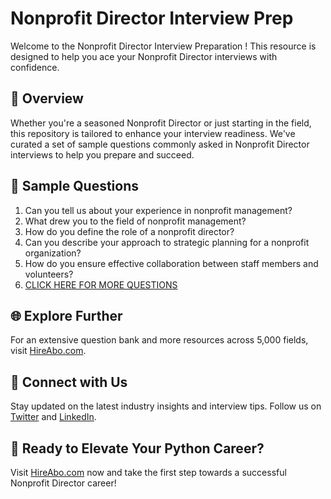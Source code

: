 # Nonprofit Director Interview Prep

Welcome to the Nonprofit Director Interview Preparation ! This resource is designed to help you ace your Nonprofit Director interviews with confidence.

## 🚀 Overview

Whether you're a seasoned Nonprofit Director or just starting in the field, this repository is tailored to enhance your interview readiness. We've curated a set of sample questions commonly asked in Nonprofit Director interviews to help you prepare and succeed.

## 📝 Sample Questions

1. Can you tell us about your experience in nonprofit management?
2. What drew you to the field of nonprofit management?
3. How do you define the role of a nonprofit director?
4. Can you describe your approach to strategic planning for a nonprofit organization?
5. How do you ensure effective collaboration between staff members and volunteers?
6. [CLICK HERE FOR MORE QUESTIONS](https://hireabo.com/job/13_3_0/Nonprofit%20Director)

## 🌐 Explore Further

For an extensive question bank and more resources across 5,000 fields, visit [HireAbo.com](https://www.hireabo.com).

## 📱 Connect with Us

Stay updated on the latest industry insights and interview tips. Follow us on [Twitter](https://twitter.com/hireabo) and [LinkedIn](https://www.linkedin.com/in/hire-abo-3609972a8/).

## 🚀 Ready to Elevate Your Python Career?

Visit [HireAbo.com](https://www.hireabo.com) now and take the first step towards a successful Nonprofit Director career!